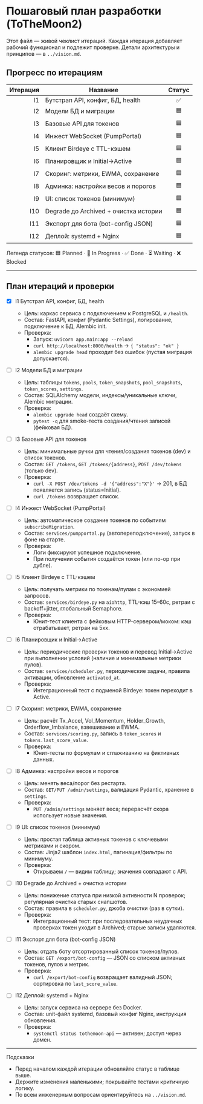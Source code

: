 # Пошаговый план разработки (ToTheMoon2)

Этот файл — живой чеклист итераций. Каждая итерация добавляет рабочий функционал и подлежит проверке. Детали архитектуры и принципов — в `../vision.md`.

## Прогресс по итерациям

| Итерация | Название                                      | Статус |
|---------:|-----------------------------------------------|:------:|
| I1       | Бутстрап API, конфиг, БД, health              | ✅ |
| I2       | Модели БД и миграции                          | 🟦 |
| I3       | Базовые API для токенов                       | 🟦 |
| I4       | Инжест WebSocket (PumpPortal)                 | 🟦 |
| I5       | Клиент Birdeye с TTL-кэшем                    | 🟦 |
| I6       | Планировщик и Initial→Active                  | 🟦 |
| I7       | Скоринг: метрики, EWMA, сохранение            | 🟦 |
| I8       | Админка: настройки весов и порогов            | 🟦 |
| I9       | UI: список токенов (минимум)                  | 🟦 |
| I10      | Degrade до Archived + очистка истории         | 🟦 |
| I11      | Экспорт для бота (bot-config JSON)            | 🟦 |
| I12      | Деплой: systemd + Nginx                       | 🟦 |

Легенда статусов: 🟦 Planned · 🚧 In Progress · ✅ Done · ⏳ Waiting · ❌ Blocked

---

## План итераций и проверки

- [x] I1 Бутстрап API, конфиг, БД, health
  - Цель: каркас сервиса с подключением к PostgreSQL и `/health`.
  - Состав: FastAPI, конфиг (Pydantic Settings), логирование, подключение к БД, Alembic init.
  - Проверка:
    - Запуск: `uvicorn app.main:app --reload`
    - `curl http://localhost:8000/health` → `{ "status": "ok" }`
    - `alembic upgrade head` проходит без ошибок (пустая миграция допускается).

- [ ] I2 Модели БД и миграции
  - Цель: таблицы `tokens`, `pools`, `token_snapshots`, `pool_snapshots`, `token_scores`, `settings`.
  - Состав: SQLAlchemy модели, индексы/уникальные ключи, Alembic миграции.
  - Проверка:
    - `alembic upgrade head` создаёт схему.
    - `pytest -q` для smoke-теста создания/чтения записей (фейковая БД).

- [ ] I3 Базовые API для токенов
  - Цель: минимальные ручки для чтения/создания токенов (dev) и список токенов.
  - Состав: `GET /tokens`, `GET /tokens/{address}`, `POST /dev/tokens` (только dev).
  - Проверка:
    - `curl -X POST /dev/tokens -d '{"address":"X"}'` → 201, в БД появляется запись (status=Initial).
    - `curl /tokens` возвращает список.

- [ ] I4 Инжест WebSocket (PumpPortal)
  - Цель: автоматическое создание токенов по событиям `subscribeMigration`.
  - Состав: `services/pumpportal.py` (автопереподключение), запуск в фоне на старте.
  - Проверка:
    - Логи фиксируют успешное подключение.
    - При получении события создаётся токен (или no-op при дубле).

- [ ] I5 Клиент Birdeye с TTL-кэшем
  - Цель: получать метрики по токенам/пулам с экономией запросов.
  - Состав: `services/birdeye.py` на `aiohttp`, TTL-кэш 15–60с, ретраи с backoff+jitter, глобальный Semaphore.
  - Проверка:
    - Юнит-тест клиента с фейковым HTTP-сервером/моком: кэш отрабатывает, ретраи на 5xx.

- [ ] I6 Планировщик и Initial→Active
  - Цель: периодические проверки токенов и перевод Initial→Active при выполнении условий (наличие и минимальные метрики пулов).
  - Состав: `services/scheduler.py`, периодические задачи, правила активации, обновление `activated_at`.
  - Проверка:
    - Интеграционный тест с подменой Birdeye: токен переходит в Active.

- [ ] I7 Скоринг: метрики, EWMA, сохранение
  - Цель: расчёт Tx_Accel, Vol_Momentum, Holder_Growth, Orderflow_Imbalance, взвешивание и EWMA.
  - Состав: `services/scoring.py`, запись в `token_scores` и `tokens.last_score_value`.
  - Проверка:
    - Юнит-тесты по формулам и сглаживанию на фиктивных данных.

- [ ] I8 Админка: настройки весов и порогов
  - Цель: менять веса/порог без рестарта.
  - Состав: `GET/PUT /admin/settings`, валидация Pydantic, хранение в `settings`.
  - Проверка:
    - `PUT /admin/settings` меняет веса; перерасчёт скора использует новые значения.

- [ ] I9 UI: список токенов (минимум)
  - Цель: простая таблица активных токенов с ключевыми метриками и скором.
  - Состав: Jinja2 шаблон `index.html`, пагинация/фильтры по минимуму.
  - Проверка:
    - Открываем `/` — видим таблицу; значения совпадают с API.

- [ ] I10 Degrade до Archived + очистка истории
  - Цель: понижение статуса при низкой активности N проверок; регулярная очистка старых снапшотов.
  - Состав: правила в `scheduler.py`, джоба очистки (раз в сутки).
  - Проверка:
    - Интеграционный тест: при последовательных неудачных проверках токен уходит в Archived; старые записи удаляются.

- [ ] I11 Экспорт для бота (bot-config JSON)
  - Цель: отдать боту отсортированный список токенов/пулов.
  - Состав: `GET /export/bot-config` — JSON со списком активных токенов, пулов и метрик.
  - Проверка:
    - `curl /export/bot-config` возвращает валидный JSON; сортировка по `last_score_value`.

- [ ] I12 Деплой: systemd + Nginx
  - Цель: запуск сервиса на сервере без Docker.
  - Состав: unit-файл systemd, базовый конфиг Nginx, инструкция обновления.
  - Проверка:
    - `systemctl status tothemoon-api` — активен; доступ через домен.

---

Подсказки
- Перед началом каждой итерации обновляйте статус в таблице выше.
- Держите изменения маленькими; покрывайте тестами критичную логику.
- По всем инженерным вопросам ориентируйтесь на `../vision.md`.
